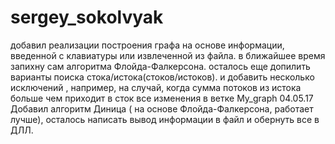 # sergey_sokolvyak
добавил реализации построения графа на основе информации, введенной с клавиатуры или извлеченной из файла.
в ближайшее время запихну сам алгоритма Флойда-Фалкерсона. осталось еще допилить варианты поиска стока/истока(стоков/истоков). и добавить несколько исключений , например, на случай, когда сумма потоков из истока больше чем приходит в сток
все изменения в ветке My_graph
04.05.17
Добавил алгоритм Диница ( на основе Флойда-Фалкерсона, работает лучше), осталось написать вывод информации в файл и обернуть все в ДЛЛ.
